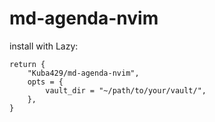 # md-agenda-nvim
install with Lazy:
```
return {
	"Kuba429/md-agenda-nvim",
	opts = {
		vault_dir = "~/path/to/your/vault/",
	},
}

```